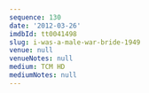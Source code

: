 ```yaml
---
sequence: 130
date: '2012-03-26'
imdbId: tt0041498
slug: i-was-a-male-war-bride-1949
venue: null
venueNotes: null
medium: TCM HD
mediumNotes: null
---
```


